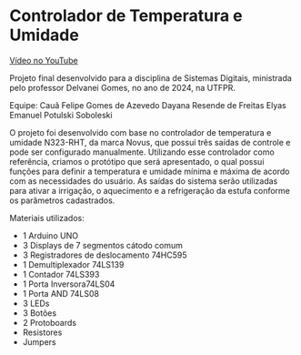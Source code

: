 # Controlador de Temperatura e Umidade

<a href="https://youtu.be/TjvKqfbe9nc">Vídeo no YouTube</a>

Projeto final desenvolvido para a disciplina de Sistemas Digitais, ministrada pelo professor Delvanei Gomes, no ano de 2024, na UTFPR.

Equipe:
Cauã Felipe Gomes de Azevedo
Dayana Resende de Freitas
Elyas Emanuel Potulski Soboleski

O projeto foi desenvolvido com base no controlador de temperatura e umidade N323-RHT, da marca Novus, que possui três saídas de controle e pode ser configurado manualmente. Utilizando esse controlador como referência, criamos o protótipo que será apresentado, o qual possui funções para definir a temperatura e umidade mínima e máxima de acordo com as necessidades do usuário. As saídas do sistema serão utilizadas para ativar a irrigação, o aquecimento e a refrigeração da estufa conforme os parâmetros cadastrados.

Materiais utilizados:

- 1 Arduino UNO
- 3 Displays de 7 segmentos cátodo comum
- 3 Registradores de deslocamento 74HC595
- 1 Demultiplexador 74LS139
- 1 Contador 74LS393
- 1 Porta Inversora74LS04
- 1 Porta AND 74LS08
- 3 LEDs
- 3 Botões
- 2 Protoboards
- Resistores
- Jumpers
